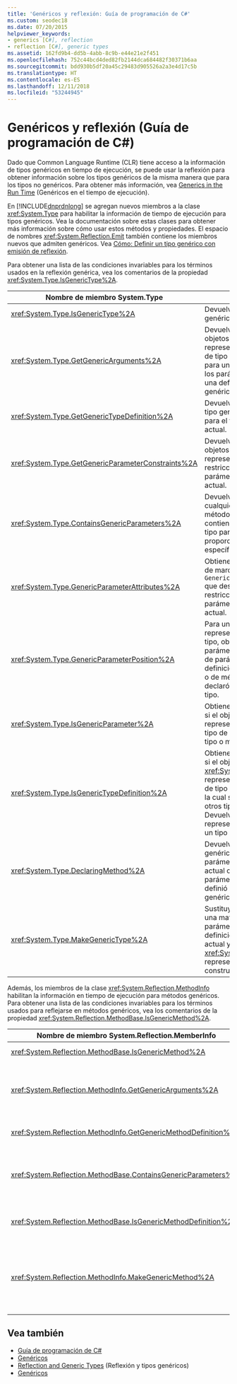 ```yaml
---
title: 'Genéricos y reflexión: Guía de programación de C#'
ms.custom: seodec18
ms.date: 07/20/2015
helpviewer_keywords:
- generics [C#], reflection
- reflection [C#], generic types
ms.assetid: 162fd9b4-dd5b-4abb-8c9b-e44e21e2f451
ms.openlocfilehash: 752c44bcd4ded82fb2144dca684482f30371b6aa
ms.sourcegitcommit: bdd930b5df20a45c29483d905526a2a3e4d17c5b
ms.translationtype: HT
ms.contentlocale: es-ES
ms.lasthandoff: 12/11/2018
ms.locfileid: "53244945"
---
```

# <a name="generics-and-reflection-c-programming-guide"></a>Genéricos y reflexión (Guía de programación de C#)
Dado que Common Language Runtime (CLR) tiene acceso a la información de tipos genéricos en tiempo de ejecución, se puede usar la reflexión para obtener información sobre los tipos genéricos de la misma manera que para los tipos no genéricos. Para obtener más información, vea [Generics in the Run Time](../../../csharp/programming-guide/generics/generics-in-the-run-time.md) (Genéricos en el tiempo de ejecución).  
  
 En [!INCLUDE[dnprdnlong](~/includes/dnprdnlong-md.md)] se agregan nuevos miembros a la clase <xref:System.Type> para habilitar la información de tiempo de ejecución para tipos genéricos. Vea la documentación sobre estas clases para obtener más información sobre cómo usar estos métodos y propiedades. El espacio de nombres <xref:System.Reflection.Emit> también contiene los miembros nuevos que admiten genéricos. Vea [Cómo: Definir un tipo genérico con emisión de reflexión](../../../framework/reflection-and-codedom/how-to-define-a-generic-type-with-reflection-emit.md).  
  
 Para obtener una lista de las condiciones invariables para los términos usados en la reflexión genérica, vea los comentarios de la propiedad <xref:System.Type.IsGenericType%2A>.  
  
|Nombre de miembro System.Type|Descripción|  
|-----------------------------|-----------------|  
|<xref:System.Type.IsGenericType%2A>|Devuelve true si un tipo es genérico.|  
|<xref:System.Type.GetGenericArguments%2A>|Devuelve una matriz de objetos `Type` que representan los argumentos de tipo proporcionados para un tipo construido, o los parámetros de tipo de una definición de tipo genérico.|  
|<xref:System.Type.GetGenericTypeDefinition%2A>|Devuelve la definición de tipo genérico subyacente para el tipo construido actual.|  
|<xref:System.Type.GetGenericParameterConstraints%2A>|Devuelve una matriz de objetos `Type` que representan las restricciones en el parámetro de tipo genérico actual.|  
|<xref:System.Type.ContainsGenericParameters%2A>|Devuelve true si el tipo o cualquiera de sus tipos o métodos envolventes contiene los parámetros de tipo para los que no se proporcionaron tipos específicos.|  
|<xref:System.Type.GenericParameterAttributes%2A>|Obtiene una combinación de marcas `GenericParameterAttributes` que describen las restricciones especiales del parámetro de tipo genérico actual.|  
|<xref:System.Type.GenericParameterPosition%2A>|Para un objeto `Type` que representa un parámetro de tipo, obtiene la posición del parámetro de tipo en la lista de parámetros de tipo de la definición de tipo genérico o de método genérico que declaró el parámetro de tipo.|  
|<xref:System.Type.IsGenericParameter%2A>|Obtiene un valor que indica si el objeto `Type` actual representa un parámetro de tipo de una definición de un tipo o método genérico.|  
|<xref:System.Type.IsGenericTypeDefinition%2A>|Obtiene un valor que indica si el objeto <xref:System.Type> actual representa una definición de tipo genérico, a partir de la cual se pueden construir otros tipos genéricos. Devuelve true si el tipo representa la definición de un tipo genérico.|  
|<xref:System.Type.DeclaringMethod%2A>|Devuelve el método genérico que definió el parámetro de tipo genérico actual o NULL si el parámetro de tipo no se definió mediante un método genérico.|  
|<xref:System.Type.MakeGenericType%2A>|Sustituye los elementos de una matriz de tipos por los parámetros de tipo de la definición de tipo genérico actual y devuelve un objeto <xref:System.Type> que representa el tipo construido resultante.|  
  
 Además, los miembros de la clase <xref:System.Reflection.MethodInfo> habilitan la información en tiempo de ejecución para métodos genéricos. Para obtener una lista de las condiciones invariables para los términos usados para reflejarse en métodos genéricos, vea los comentarios de la propiedad <xref:System.Reflection.MethodBase.IsGenericMethod%2A>.  
  
|Nombre de miembro System.Reflection.MemberInfo|Descripción|  
|----------------------------------------------|-----------------|  
|<xref:System.Reflection.MethodBase.IsGenericMethod%2A>|Devuelve true si un método es genérico.|  
|<xref:System.Reflection.MethodInfo.GetGenericArguments%2A>|Devuelve una matriz de objetos Type que representan los argumentos de tipo de un método genérico construido o los parámetros de tipo de una definición de método genérico.|  
|<xref:System.Reflection.MethodInfo.GetGenericMethodDefinition%2A>|Devuelve la definición de método genérico subyacente para el método construido actual.|  
|<xref:System.Reflection.MethodBase.ContainsGenericParameters%2A>|Devuelve true si el método o cualquiera de sus tipos envolventes contiene los parámetros de tipo para los que no se proporcionaron tipos específicos.|  
|<xref:System.Reflection.MethodBase.IsGenericMethodDefinition%2A>|Devuelve True si el tipo <xref:System.Reflection.MethodInfo> actual representa la definición de un método genérico.|  
|<xref:System.Reflection.MethodInfo.MakeGenericMethod%2A>|Sustituye los elementos de una matriz de tipos por los parámetros de tipo de la definición de método genérico actual y devuelve un objeto <xref:System.Reflection.MethodInfo> que representa el método construido resultante.|  
  
## <a name="see-also"></a>Vea también

- [Guía de programación de C#](../../../csharp/programming-guide/index.md)  
- [Genéricos](../../../csharp/programming-guide/generics/index.md)  
- [Reflection and Generic Types](../../../framework/reflection-and-codedom/reflection-and-generic-types.md) (Reflexión y tipos genéricos)  
- [Genéricos](~/docs/standard/generics/index.md)
